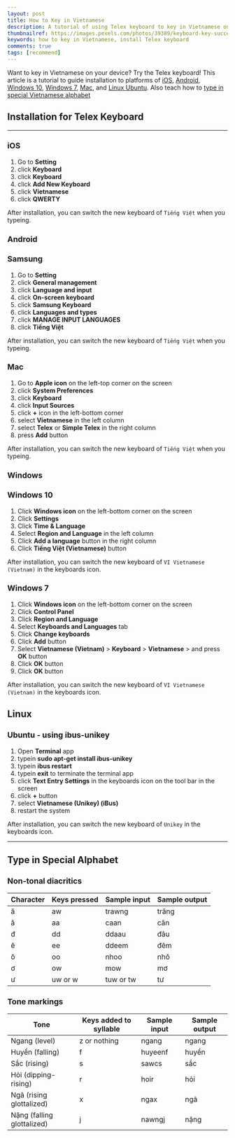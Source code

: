 ```yaml
---
layout: post
title: How to Key in Vietnamese
description: A tutorial of using Telex keyboard to key in Vietnamese on platforms of iOS, Android, Windows 10, Windows 7, Mac, and Linux Ubuntu. Also teach how to type in special Vietnamese alphabet.
thumbnailref: https://images.pexels.com/photos/39389/keyboard-key-success-online-39389.jpeg?h=426&w=640
keywords: how to key in Vietnamese, install Telex keyboard
comments: true
tags: [recommend]
---
```


Want to key in Vietnamese on your device? Try the Telex keyboard! This article is a tutorial to guide installation to platforms of 
<a href="#installation-ios">iOS</a>, 
<a href="#installation-android">Android</a>, 
<a href="#installation-windows-10">Windows 10</a>, 
<a href="#installation-windows-7">Windows 7</a>, 
<a href="#installation-mac">Mac</a>, 
and <a href="#installation-linux-ubuntu">Linux Ubuntu</a>.
Also teach how to <a href="#type-in-special-alphabet">type in special Vietnamese alphabet</a>

## Installation for Telex Keyboard

---

<i id="installation-ios"></i>

### iOS

1. Go to **Setting**
2. click **Keyboard**
3. click **Keyboard**
4. click **Add New Keyboard**
5. click **Vietnamese**
6. click **QWERTY**

After installation, you can switch the new keyboard of `Tiếng Việt` when you typeing.

<i id="installation-android"></i>

### Android

### Samsung

1. Go to **Setting**
2. click **General management**
3. click **Language and input**
4. click **On-screen keyboard**
5. click **Samsung Keyboard**
6. click **Languages and types**
7. click **MANAGE INPUT LANGUAGES**
8. click **Tiếng Việt**

After installation, you can switch the new keyboard of `Tiếng Việt` when you typeing.

<i id="installation-mac"></i>

### Mac

1. Go to **Apple icon** on the left-top corner on the screen
2. click **System Preferences**
3. click **Keyboard**
4. click **Input Sources**
5. click **+** icon in the left-bottom corner
6. select **Vietnamese** in the left column
7. select **Telex** or **Simple Telex** in the right column
8. press **Add** button

After installation, you can switch the new keyboard of `Tiếng Việt` when you typeing.

### Windows

<i id="installation-windows-10"></i>

### Windows 10

1. Click **Windows icon** on the left-bottom corner on the screen
2. Click **Settings**
3. Click **Time & Language**
4. Select **Region and Language** in the left column
5. Click **Add a language** button in the right column
6. Click **Tiếng Việt (Vietnamese)** button

After installation, you can switch the new keyboard of `VI Vietnamese (Vietnam)` in the keyboards icon.

<i id="installation-windows-7"></i>

### Windows 7

1. Click **Windows icon** on the left-bottom corner on the screen
2. Click **Control Panel**
3. Click **Region and Language**
4. Select **Keyboards and Languages** tab
5. Click **Change keyboards**
6. Click **Add** button
7. Select **Vietnamese (Vietnam)** > **Keyboard** > **Vietnamese** > and press **OK** button
8. Click **OK** button
9. Click **OK** button

After installation, you can switch the new keyboard of `VI Vietnamese (Vietnam)` in the keyboards icon.

<i id="installation-linux-ubuntu"></i>

## Linux

### Ubuntu - using ibus-unikey

1. Open **Terminal** app
2. typein **sudo apt-get install ibus-unikey**
3. typein **ibus restart**
4. typein **exit** to terminate the terminal app
5. click **Text Entry Settings** in the keyboards icon on the tool bar in the screen
6. click **+** button
7. select **Vietnamese (Unikey) (iBus)**
8. restart the system

After installation, you can switch the new keyboard of `Unikey` in the keyboards icon.

<i id="type-in-special-alphabet"></i>

---

## Type in Special Alphabet

<h3 class="mt-4">Non-tonal diacritics</h3>

<table class="table-striped table-sm">
  <thead>
    <tr>
      <th>Character</th>
      <th>Keys pressed</th>
      <th>Sample input</th>
      <th>Sample output</th>
    </tr>
  </thead>
  <tbody>
    <tr><td>ă</td><td>aw</td><td>trawng</td><td>trăng</td></tr>
    <tr><td>â</td><td>aa</td><td>caan</td><td>cân</td></tr>
    <tr><td>đ</td><td>dd</td><td>ddaau</td><td>đâu</td></tr>
    <tr><td>ê</td><td>ee</td><td>ddeem</td><td>đêm</td></tr>
    <tr><td>ô</td><td>oo</td><td>nhoo</td><td>nhô</td></tr>
    <tr><td>ơ</td><td>ow</td><td>mow</td><td>mơ</td></tr>
    <tr><td>ư</td><td>uw or w</td><td>tuw or tw</td><td>tư</td></tr>
  </tbody>
</table>

<h3 class="mt-4">Tone markings</h3>

<table class="table-striped table-sm">
  <thead>
    <tr>
      <th>Tone</th>
      <th>Keys added to syllable</th>
      <th>Sample input</th>
      <th>Sample output</th>
    </tr>
  </thead>
  <tbody>
    <tr><td>Ngang (level)</td><td>z or nothing</td><td>ngang</td><td>ngang</td></tr>
    <tr><td>Huyền (falling)</td><td>f</td><td>huyeenf</td><td>huyền</td></tr>
    <tr><td>Sắc (rising)</td><td>s</td><td>sawcs</td><td>sắc</td></tr>
    <tr><td>Hỏi (dipping-rising)</td><td>r</td><td>hoir</td><td>hỏi</td></tr>
    <tr><td>Ngã (rising glottalized)</td><td>x</td><td>ngax</td><td>ngã</td></tr>
    <tr><td>Nặng (falling glottalized)</td><td>j</td><td>nawngj</td><td>nặng</td></tr>
  </tbody>
</table>

<style>h3{font-size:1.1rem;}</style>